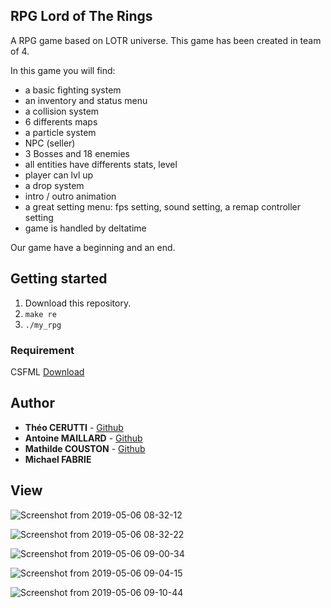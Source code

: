 ## RPG Lord of The Rings  

A RPG game based on LOTR universe. This game has been created in team of 4.  

In this game you will find:  

- a basic fighting system  
- an inventory and status menu  
- a collision system  
- 6 differents maps  
- a particle system  
- NPC (seller)  
- 3 Bosses and 18 enemies  
- all entities have differents stats, level  
- player can lvl up  
- a drop system  
- intro / outro animation  
- a great setting menu: fps setting, sound setting, a remap controller setting  
- game is handled by deltatime  

Our game have a beginning and an end.  

## Getting started  

1) Download this repository.  
2) ```make re```    
3) ```./my_rpg```  

### Requirement  

CSFML [Download](https://www.sfml-dev.org/download/csfml/index-fr.php)  

## Author  

* **Théo CERUTTI** - [Github](https://github.com/theocerutti)
* **Antoine MAILLARD** - [Github](https://github.com/AntoineMaillard06)
* **Mathilde COUSTON** - [Github](https://github.com/MathildeCouston)
* **Michael FABRIE**

## View

![Screenshot from 2019-05-06 08-32-12](https://user-images.githubusercontent.com/44285344/57210614-9765d680-6fdd-11e9-92df-f03820e11be0.png)  

![Screenshot from 2019-05-06 08-32-22](https://user-images.githubusercontent.com/44285344/57210618-99c83080-6fdd-11e9-8e40-8b2566963858.png)  

![Screenshot from 2019-05-06 09-00-34](https://user-images.githubusercontent.com/44285344/57210740-13601e80-6fde-11e9-9964-d933cfa55073.png)  

![Screenshot from 2019-05-06 09-04-15](https://user-images.githubusercontent.com/44285344/57210714-f1ff3280-6fdd-11e9-8553-02179603c2a5.png)  

![Screenshot from 2019-05-06 09-10-44](https://user-images.githubusercontent.com/44285344/57211091-5373d100-6fdf-11e9-8897-b50e1de2e344.png) 
